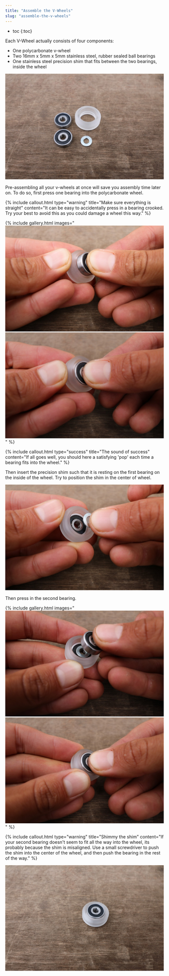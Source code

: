 ```yaml
---
title: "Assemble the V-Wheels"
slug: "assemble-the-v-wheels"
---
```


* toc
{:toc}

Each V-Wheel actually consists of four components:
* One polycarbonate v-wheel
* Two 16mm x 5mm x 5mm stainless steel, rubber sealed ball bearings
* One stainless steel precision shim that fits between the two bearings, inside the wheel

![IMG_0276.JPG](_images/IMG_0276.JPG)

Pre-assembling all your v-wheels at once will save you assembly time later on. To do so, first press one bearing into the polycarbonate wheel.

{%
include callout.html
type="warning"
title="Make sure everything is straight"
content="It can be easy to accidentally press in a bearing crooked. Try your best to avoid this as you could damage a wheel this way."
%}

{% include gallery.html images="
![IMG_0277.JPG](_images/IMG_0277.JPG)
![IMG_0278.JPG](_images/IMG_0278.JPG)
" %}

{%
include callout.html
type="success"
title="The sound of success"
content="If all goes well, you should here a satisfying 'pop' each time a bearing fits into the wheel."
%}

Then insert the precision shim such that it is resting on the first bearing on the inside of the wheel. Try to position the shim in the center of wheel.

![IMG_0279.JPG](_images/IMG_0279.JPG)

 Then press in the second bearing.

{% include gallery.html images="
![IMG_0280.JPG](_images/IMG_0280.JPG)
![IMG_0281.JPG](_images/IMG_0281.JPG)
" %}

{%
include callout.html
type="warning"
title="Shimmy the shim"
content="If your second bearing doesn't seem to fit all the way into the wheel, its probably because the shim is misaligned. Use a small screwdriver to push the shim into the center of the wheel, and then push the bearing in the rest of the way."
%}



![IMG_0282.JPG](_images/IMG_0282.JPG)

